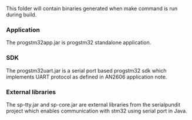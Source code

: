 This folder will contain binaries generated when make command is run during build.

### Application
The progstm32app.jar is progstm32 standalone application.

### SDK
The progstm32uart.jar is a serial port based progstm32 sdk which implements UART protocol as defined in AN2606 application note.

### External libraries
The sp-tty.jar and sp-core.jar are external libraries from the serialpundit project which enables communication with stm32 using serial port in Java.
